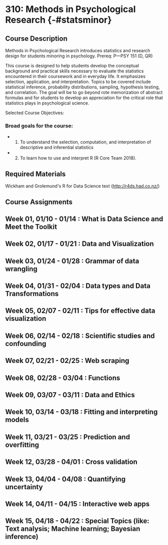 # 310: Methods in Psychological Research {-#statsminor}





## Course Description

Methods in Psychological Research introduces statistics and research design for students minoring in psychology. Prereq: P—PSY 151 (D, QR)

This course is designed to help students develop the conceptual background and practical skills necessary to evaluate the statistics encountered in their coursework and in everyday life. It emphasizes selection, application, and interpretation. Topics to be covered include statistical inference, probability distributions, sampling, hypothesis testing, and correlation. The goal will be to go beyond rote memorization of abstract formulas and for students to develop an appreciation for the critical role that statistics plays in psychological science.

Selected Course Objectives:


### Broad goals for the course:
- 1. To understand the selection, computation, and interpretation of descriptive and inferential
statistics
- 2. To learn how to use and interpret R (R Core Team 2018).


## Required Materials

Wickham and Grolemund's R for Data Science text (http://r4ds.had.co.nz/)




## Course Assignments



<!---
Schedule
-->

## Week 01, 01/10 - 01/14 : What is Data Science and Meet the Toolkit
<!---
- Monday: First Day of Class / Introduction
- Wednesday: What is personality? (Chapter 1)
- Friday: Research in Personality: Sources of Data (Chapter 2)
-->
## Week 02, 01/17 - 01/21 : Data and Visualization
<!---
- Monday: NO CLASS MLK Day
- Wednesday: Research Design: Validity (Chapter 2)
- Friday: Research Design: Generalizability (Chapter 2; Short Assignment 1 Handed Out)
-->
##  Week 03, 01/24 - 01/28 : Grammar of data wrangling 
<!---
- Monday: Personality Assessment (Chapter 3)
- Tuesday: "Last day to add full-term class"
- Wednesday: Evaluation and Ethics (Chapter 3)
- Friday: Person versus Situation (Chapter 4)
-->

##  Week 04, 01/31 - 02/04 : Data types and Data Transformations
<!---
- Monday: What are traits? What are the basic traits? (Chapter 4)
- Wednesday: Personality Judgement (Chapter 5)
- Friday: Using Personality Traits to Understand Behavior (Chapter 6; Assignment 1 Due)
-->
##  Week 05, 02/07 - 02/11 : Tips for effective data visualization
<!---
- Monday: Big Five (Chapter 6)
- Wednesday: Review
- Friday: Test 1
-->
##  Week 06, 02/14 - 02/18 : Scientific studies and confounding
<!---
- Monday: Brains (Chapter 8)
- Wednesday: More Brains (Chapter 8)
- Friday: Behavior Genetics (Chapter 9)
-->
##  Week 07, 02/21 - 02/25 : Web scraping 
<!---
- Monday: Behavior Genetics (Chapter 9)
- Wednesday: Evolutionary Psychology (Chapter 9)
- Friday: Evolutionary Psychology (Chapter 9)
-->
##  Week 08, 02/28 - 03/04 : Functions
<!---
- Monday: Personality over the Lifespan (Chapter 7)
- Wednesday: Personality over the Lifespan (Chapter 7)
- Friday: Personality Processes (Chapter 15)
-->
##  Week 09, 03/07 - 03/11 : Data and Ethics
<!---
- Monday: No Class
- Wednesday: No Class
- Friday: No Class
-->
##  Week 10, 03/14 - 03/18 : Fitting and interpreting models
<!---
- Monday: Personality Processes (Chapter 15)
- Wednesday: Review
- Friday: Test 2
-->
##  Week 11, 03/21 - 03/25 : Prediction and overfitting
<!---
- Monday: The Self (Chapter 16) Last day to drop with a grade of "W"
- Wednesday: The Self (Chapter 16)
- Friday:  Freud (Chapter 10) 
-->
##  Week 12, 03/28 - 04/01 : Cross validation
<!---
- Monday: Freud (Chapter 10)
- Wednesday: Freud (Chapter 10)
- Friday: Neo-Freud (Chapter 11; Assignment 2 Due)
-->
## Week 13, 04/04 - 04/08 : Quantifying uncertainty
<!---
- Monday:  Neo-Freud (Chapter 11) 
- Wednesday: Positive Psychology
- Friday: Positive Psychology
-->
##  Week 14, 04/11 - 04/15 : Interactive web apps
<!---
- Monday: Cross-Cultural Psychology
- Wednesday: Cross-Cultural Psychology
- Friday: Cross-Cultural Psychology
-->

##  Week 15, 04/18 - 04/22 : Special Topics (like: Text analysis; Machine learning; Bayesian inference)
<!---
- Monday: Personality and Physical Health
- Wednesday: Personality and Mental Health
- Friday: Personality Disorders

##  Week 16, 04/25 - 04/29 : NA 

- Monday: Special Topics
- Wednesday: Review; Assignment 3 Due; Last Day of Class

## Final Exam 

- TBD on DEC TBD

# References

-->
